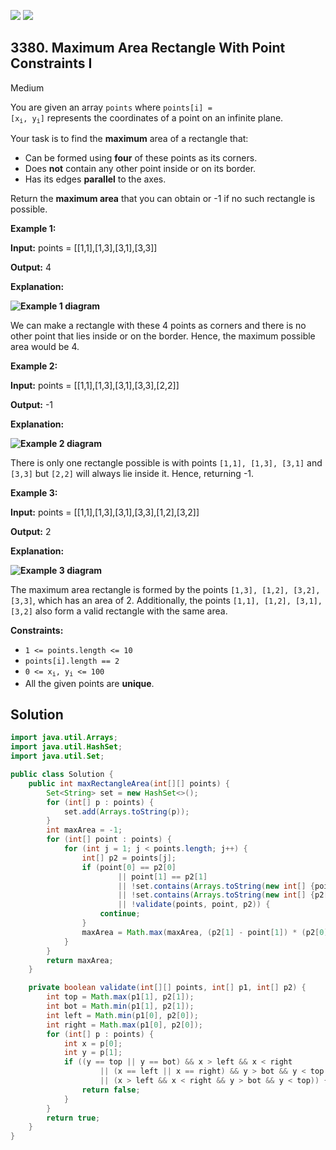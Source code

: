 [![](https://img.shields.io/github/stars/javadev/LeetCode-in-Java?label=Stars&style=flat-square)](https://github.com/javadev/LeetCode-in-Java)
[![](https://img.shields.io/github/forks/javadev/LeetCode-in-Java?label=Fork%20me%20on%20GitHub%20&style=flat-square)](https://github.com/javadev/LeetCode-in-Java/fork)

## 3380\. Maximum Area Rectangle With Point Constraints I

Medium

You are given an array `points` where <code>points[i] = [x<sub>i</sub>, y<sub>i</sub>]</code> represents the coordinates of a point on an infinite plane.

Your task is to find the **maximum** area of a rectangle that:

*   Can be formed using **four** of these points as its corners.
*   Does **not** contain any other point inside or on its border.
*   Has its edges **parallel** to the axes.

Return the **maximum area** that you can obtain or -1 if no such rectangle is possible.

**Example 1:**

**Input:** points = \[\[1,1],[1,3],[3,1],[3,3]]

**Output:** 4

**Explanation:**

**![Example 1 diagram](https://assets.leetcode.com/uploads/2024/11/02/example1.png)**

We can make a rectangle with these 4 points as corners and there is no other point that lies inside or on the border. Hence, the maximum possible area would be 4.

**Example 2:**

**Input:** points = \[\[1,1],[1,3],[3,1],[3,3],[2,2]]

**Output:** \-1

**Explanation:**

**![Example 2 diagram](https://assets.leetcode.com/uploads/2024/11/02/example2.png)**

There is only one rectangle possible is with points `[1,1], [1,3], [3,1]` and `[3,3]` but `[2,2]` will always lie inside it. Hence, returning -1.

**Example 3:**

**Input:** points = \[\[1,1],[1,3],[3,1],[3,3],[1,2],[3,2]]

**Output:** 2

**Explanation:**

**![Example 3 diagram](https://assets.leetcode.com/uploads/2024/11/02/example3.png)**

The maximum area rectangle is formed by the points `[1,3], [1,2], [3,2], [3,3]`, which has an area of 2. Additionally, the points `[1,1], [1,2], [3,1], [3,2]` also form a valid rectangle with the same area.

**Constraints:**

*   `1 <= points.length <= 10`
*   `points[i].length == 2`
*   <code>0 <= x<sub>i</sub>, y<sub>i</sub> <= 100</code>
*   All the given points are **unique**.

## Solution

```java
import java.util.Arrays;
import java.util.HashSet;
import java.util.Set;

public class Solution {
    public int maxRectangleArea(int[][] points) {
        Set<String> set = new HashSet<>();
        for (int[] p : points) {
            set.add(Arrays.toString(p));
        }
        int maxArea = -1;
        for (int[] point : points) {
            for (int j = 1; j < points.length; j++) {
                int[] p2 = points[j];
                if (point[0] == p2[0]
                        || point[1] == p2[1]
                        || !set.contains(Arrays.toString(new int[] {point[0], p2[1]}))
                        || !set.contains(Arrays.toString(new int[] {p2[0], point[1]}))
                        || !validate(points, point, p2)) {
                    continue;
                }
                maxArea = Math.max(maxArea, (p2[1] - point[1]) * (p2[0] - point[0]));
            }
        }
        return maxArea;
    }

    private boolean validate(int[][] points, int[] p1, int[] p2) {
        int top = Math.max(p1[1], p2[1]);
        int bot = Math.min(p1[1], p2[1]);
        int left = Math.min(p1[0], p2[0]);
        int right = Math.max(p1[0], p2[0]);
        for (int[] p : points) {
            int x = p[0];
            int y = p[1];
            if ((y == top || y == bot) && x > left && x < right
                    || (x == left || x == right) && y > bot && y < top
                    || (x > left && x < right && y > bot && y < top)) {
                return false;
            }
        }
        return true;
    }
}
```